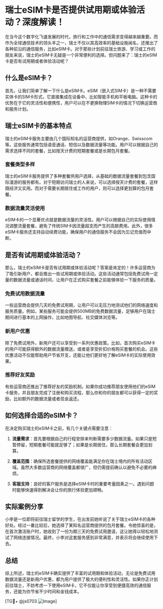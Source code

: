 # 瑞士eSIM卡是否提供试用期或体验活动？深度解读！

在当今这个数字化飞速发展的时代，旅行和工作中的通信需求变得越来越重要。而作为全球通信技术的领头羊之一，瑞士不仅以其高效率的基础设施闻名，还推出了各种前沿的通信服务，比如eSIM卡。对于那些计划前往瑞士旅游、学习或工作的朋友来说，瑞士的eSIM卡无疑是一个非常便利的选择。但问题来了：瑞士的eSIM卡是否有试用期或者体验活动呢？

## 什么是eSIM卡？

首先，让我们简单了解一下什么是eSIM卡。eSIM（嵌入式SIM卡）是一种不需要实体卡的SIM卡形式，它直接集成在设备中，比如智能手机和平板电脑。这种卡的优势在于它的灵活性和便携性，用户可以在不更换物理SIM卡的情况下切换运营商和服务计划。

## 瑞士eSIM卡的基本特点

瑞士的eSIM卡服务主要由几个国际知名的运营商提供，如Orange、Swisscom等。这些服务通常包括语音通话、短信以及数据流量等功能。用户可以根据自己的需求选择不同的套餐，比如按天计费的短期套餐或是长期包月套餐。

### 套餐类型多样

瑞士的eSIM卡服务提供了多种套餐供用户选择，从基础的数据流量套餐到包含国际漫游的服务都有。对于短期访问瑞士的人来说，可以选择按天计费的套餐，这样既经济又实用。而对于需要长期居住或工作的用户，则可以选择更划算的包月套餐。

### 数据流量灵活使用

eSIM卡的一个显著优点就是数据流量的灵活性。用户可以根据自己的实际使用情况调整流量套餐，避免了传统SIM卡因流量超支而产生的高额费用。此外，很多eSIM卡服务还支持自动续费功能，确保用户的通信服务不会因为忘记充值而中断。

## 是否有试用期或体验活动？

那么，瑞士的eSIM卡是否有试用期或体验活动呢？答案是肯定的！许多运营商为了吸引新用户，都会推出一些试用期或体验活动。这些活动通常包括免费试用一定量的数据流量或通话时间，让用户在正式购买套餐之前能够体验一下服务的质量。

### 免费试用数据流量

一些运营商会提供几天的免费试用期，让用户可以无压力地测试他们的网络速度和服务质量。例如，某些服务可能会提供500MB的免费数据流量，足够用户在瑞士期间进行基本的上网操作，比如地图导航、社交媒体浏览等。

### 新用户优惠

除了免费试用外，新用户还可以享受到一系列优惠政策。比如，首次购买eSIM卡的用户可能获得额外的数据流量赠送，或者是享受折扣价格购买套餐的机会。这些优惠活动不仅能帮助用户节省开支，还能让他们更好地了解eSIM卡的实际使用效果。

### 推荐好友奖励

有些运营商还推出了推荐好友的奖励机制。如果你成功推荐朋友使用他们的eSIM卡服务，并且朋友完成了注册和购买流程，那么你和你的朋友都可以获得一定的奖励，比如额外的数据流量或者现金返还。

## 如何选择合适的eSIM卡？

在决定购买瑞士的eSIM卡之前，有几个关键点需要注意：

1. **流量需求**：首先要根据自己的行程安排来判断需要多少数据流量。如果只是短暂停留，短期套餐可能就足够了；如果是长期居住，那么长期套餐会更加划算。
   
2. **覆盖范围**：确保所选套餐提供的网络覆盖能满足你在瑞士境内的所有活动区域。虽然大多数运营商的网络覆盖都很广，但仍需提前确认以避免不必要的麻烦。

3. **客服支持**：良好的客户服务是选择eSIM卡时的重要考量因素之一。遇到问题时能够快速得到解决会让你的旅行体验更加顺畅。

## 实际案例分享

小李是一位即将前往瑞士留学的学生，在出发前她听说了关于瑞士eSIM卡的各种好处。经过一番比较后，她选择了某知名运营商提供的包月套餐。令她惊喜的是，在首次激活账户时，她收到了一份为期三天的免费试用邀请，这让她得以轻松地测试了网络连接情况。最终，小李对这套服务感到非常满意，并表示将会继续使用下去。

## 总结

综上所述，瑞士的eSIM卡确实提供了丰富的试用期和体验活动，无论是免费试用数据流量还是新用户优惠，都为用户提供了极大的便利性和灵活性。如果你正计划前往瑞士，不妨考虑一下使用eSIM卡，它不仅能让你享受到便捷高效的通信服务，还能为你节省不少时间和金钱成本。

[TG💪+ @jx0703 ![Image](https://github.com/user-attachments/assets/dbca1d08-cadb-493c-b0ec-ad6f7a83f270)]